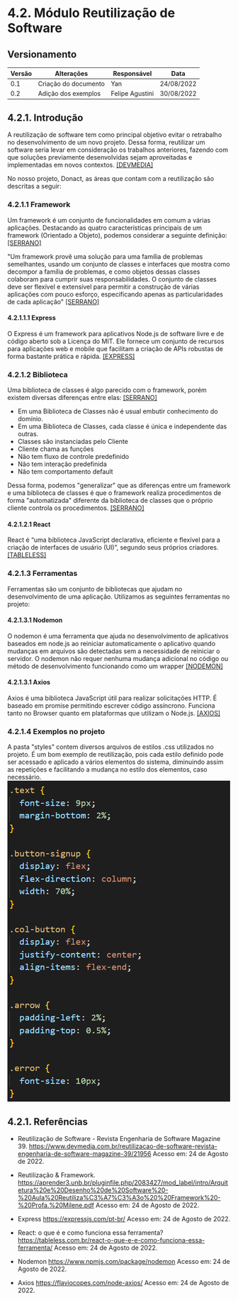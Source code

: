 # 4.2. Módulo Reutilização de Software

## Versionamento
| Versão | Alterações | Responsável  |    Data    |
| ------ | ---------- | -------------| ---------- |
| 0.1    | Criação do documento   | Yan | 24/08/2022 |
| 0.2    | Adição dos exemplos  | Felipe Agustini  | 30/08/2022 |


## 4.2.1. Introdução

A reutilização de software tem como principal objetivo evitar o retrabalho no desenvolvimento de um novo projeto. Dessa forma, reutilizar um software seria levar em consideração os trabalhos anteriores, fazendo com que soluções previamente desenvolvidas sejam aproveitadas e implementadas em novos contextos. [[DEVMEDIA]](#ref1)

No nosso projeto, Donact, as áreas que contam com a reutilização são descritas a seguir:  

### 4.2.1.1 Framework

Um framework é um conjunto de funcionalidades em comum a várias aplicações. Destacando as quatro características principais de um framework (Orientado a Objeto), podemos considerar a seguinte definição: [[SERRANO]](#ref2)

"Um framework provê uma solução para uma família de problemas semelhantes,
usando um conjunto de classes e interfaces que mostra como decompor a família de
problemas, e como objetos dessas classes colaboram para cumprir suas
responsabilidades. O conjunto de classes deve ser flexível e extensível para permitir a
construção de várias aplicações com pouco esforço, especificando apenas as
particularidades de cada aplicação" [[SERRANO]](#ref2)

#### 4.2.1.1.1 Express

O Express é um framework para aplicativos Node.js de software livre e de código aberto sob a Licença do MIT. Ele fornece um conjunto de recursos para aplicações web e mobile que facilitam a criação de APIs robustas de forma bastante prática e rápida. [[EXPRESS]](#ref2)

### 4.2.1.2 Biblioteca

Uma biblioteca de classes é algo parecido com o framework, porém existem diversas diferenças entre elas: [[SERRANO]](#ref2)  

- Em uma Biblioteca de Classes não é usual embutir conhecimento do
domínio.
- Em uma Biblioteca de Classes, cada classe é única e independente
das outras.
- Classes são instanciadas pelo Cliente
- Cliente chama as funções
- Não tem fluxo de controle predefinido
- Não tem interação predefinida
- Não tem comportamento default

Dessa forma, podemos "generalizar" que as diferenças entre um framework e uma biblioteca de classes é que o framework realiza procedimentos de forma "automatizada" diferente da biblioteca de classes que o próprio cliente controla os procedimentos. [[SERRANO]](#ref2) 
#### 4.2.1.2.1 React

React é “uma biblioteca JavaScript declarativa, eficiente e flexível para a criação de interfaces de usuário (UI)”, segundo seus próprios criadores. [[TABLELESS]](#ref4)

### 4.2.1.3 Ferramentas

Ferramentas são um conjunto de bibliotecas que ajudam no desenvolvimento de uma aplicação. Utilizamos as seguintes ferramentas no projeto:

#### 4.2.1.3.1 Nodemon

O nodemon é uma ferramenta que ajuda no desenvolvimento de aplicativos baseados em node.js ao reiniciar automaticamente o aplicativo quando mudanças em arquivos são detectadas sem a necessidade de reiniciar o servidor. O nodemon não requer nenhuma mudança adicional no código ou método de desenvolvimento funcionando como um wrapper [[NODEMON]](#ref5)

#### 4.2.1.3.1 Axios

Axios é uma biblioteca JavaScript útil para realizar solicitações HTTP. É baseado em promise permitindo escrever código assíncrono. Funciona tanto no Browser quanto em plataformas que utilizam o Node.js. [[AXIOS]](#ref6)
### 4.2.1.4 Exemplos no projeto

A pasta "styles" contem diversos arquivos de estilos .css utilizados no projeto. É um bom exemplo de reutilização, pois cada estilo definido pode ser acessado e aplicado a vários elementos do sistema, diminuindo assim as repetições e facilitando a mudança no estilo dos elementos, caso necessário.
![Css do projeto](../imgs/exemploreutilizacao.png)

## 4.2.1. Referências

<a id="ref1"></a> 
- Reutilização de Software - Revista Engenharia de Software Magazine 39. <https://www.devmedia.com.br/reutilizacao-de-software-revista-engenharia-de-software-magazine-39/21956> Acesso em: 24 de Agosto de 2022.

<a id="ref2"></a>
- Reutilização & Framework. <https://aprender3.unb.br/pluginfile.php/2083427/mod_label/intro/Arquitetura%20e%20Desenho%20de%20Software%20-%20Aula%20Reutiliza%C3%A7%C3%A3o%20%20Framework%20-%20Profa.%20Milene.pdf> Acesso em: 24 de Agosto de 2022.

<a id="ref3"></a>
- Express <https://expressjs.com/pt-br/> Acesso em: 24 de Agosto de 2022.

<a id="ref4"></a>
- React: o que é e como funciona essa ferramenta? <https://tableless.com.br/react-o-que-e-e-como-funciona-essa-ferramenta/> Acesso em: 24 de Agosto de 2022.

<a id="ref5"></a>
- Nodemon <https://www.npmjs.com/package/nodemon> Acesso em: 24 de Agosto de 2022.

<a id="ref6"></a>
- Axios <https://flaviocopes.com/node-axios/> Acesso em: 24 de Agosto de 2022.
